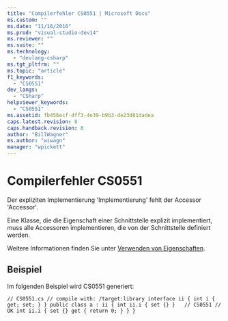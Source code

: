 ```yaml
---
title: "Compilerfehler CS0551 | Microsoft Docs"
ms.custom: ""
ms.date: "11/16/2016"
ms.prod: "visual-studio-dev14"
ms.reviewer: ""
ms.suite: ""
ms.technology: 
  - "devlang-csharp"
ms.tgt_pltfrm: ""
ms.topic: "article"
f1_keywords: 
  - "CS0551"
dev_langs: 
  - "CSharp"
helpviewer_keywords: 
  - "CS0551"
ms.assetid: fb456ecf-dff3-4e39-b9b3-de23d81dadea
caps.latest.revision: 8
caps.handback.revision: 8
author: "BillWagner"
ms.author: "wiwagn"
manager: "wpickett"
---
```

# Compilerfehler CS0551
Der expliziten Implementierung 'Implementierung' fehlt der Accessor 'Accessor'.  
  
 Eine Klasse, die die Eigenschaft einer Schnittstelle explizit implementiert, muss alle Accessoren implementieren, die von der Schnittstelle definiert werden.  
  
 Weitere Informationen finden Sie unter [Verwenden von Eigenschaften](../../csharp/programming-guide/classes-and-structs/using-properties.md).  
  
## Beispiel  
 Im folgenden Beispiel wird CS0551 generiert:  
  
```  
// CS0551.cs // compile with: /target:library interface ii { int i { get; set; } } public class a : ii { int ii.i { set {} }   // CS0551 // OK int ii.i { set {} get { return 0; } } }  
```